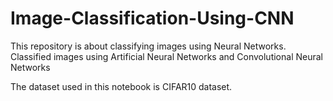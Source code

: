 # Image-Classification-Using-CNN
This repository is about classifying images using Neural Networks.
Classified images using Artificial Neural Networks and Convolutional Neural Networks

The dataset used in this notebook is CIFAR10 dataset.

